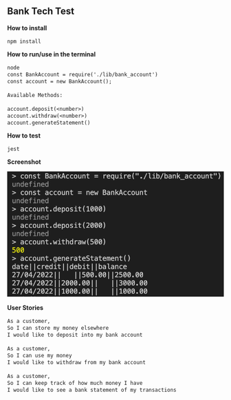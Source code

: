 

## **Bank Tech Test**

**How to install**

    npm install

**How to run/use in the terminal**

    node
    const BankAccount = require('./lib/bank_account')
    const account = new BankAccount();
    
    Available Methods:
    
    account.deposit(<number>)
    account.withdraw(<number>)
    account.generateStatement()
    
**How to test**

    jest

**Screenshot**

![Screenshot](/images/screenshot.png)


**User Stories**

  
    As a customer,
    So I can store my money elsewhere
    I would like to deposit into my bank account
    
    As a customer,
    So I can use my money
    I would like to withdraw from my bank account
    
    As a customer,
    So I can keep track of how much money I have
    I would like to see a bank statement of my transactions


